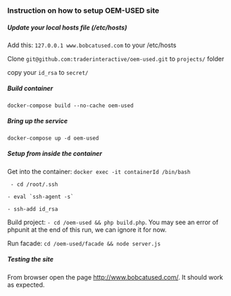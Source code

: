 ### Instruction on how to setup OEM-USED site

##### Update your local hosts file (/etc/hosts)
Add this: `127.0.0.1 www.bobcatused.com` to your /etc/hosts

Clone `git@github.com:traderinteractive/oem-used.git` to `projects/` folder

copy your `id_rsa` to `secret/`

##### Build container
`docker-compose build --no-cache oem-used`

##### Bring up the service
`docker-compose up -d oem-used`

##### Setup from inside the container
Get into the container: `docker exec -it containerId /bin/bash`

` - cd /root/.ssh`

`` - eval `ssh-agent -s` ``

`- ssh-add id_rsa `

Build project:
`- cd /oem-used && php build.php`. You may see an error of phpunit at the end of this run, we can ignore it for now.

Run facade:
`cd /oem-used/facade && node server.js`
##### Testing the site
From browser open the page http://www.bobcatused.com/. It should work as expected.


